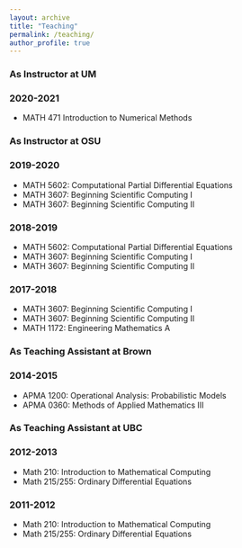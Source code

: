 ```yaml
---
layout: archive
title: "Teaching"
permalink: /teaching/
author_profile: true
---
```


### As Instructor at UM
### 2020-2021
* MATH 471 Introduction to Numerical Methods

### As Instructor at OSU

### 2019-2020
* MATH 5602: Computational Partial Differential Equations
* MATH 3607: Beginning Scientific Computing  I 
* MATH 3607: Beginning Scientific Computing II

### 2018-2019
* MATH 5602: Computational Partial Differential Equations
* MATH 3607: Beginning Scientific Computing I
* MATH 3607: Beginning Scientific Computing II

### 2017-2018
* MATH 3607: Beginning Scientific Computing I
* MATH 3607: Beginning Scientific Computing II
* MATH 1172: Engineering Mathematics A 

### As Teaching Assistant at Brown

### 2014-2015 
* APMA 1200: Operational Analysis: Probabilistic Models
* APMA 0360: Methods of Applied Mathematics III

### As Teaching Assistant at UBC

### 2012-2013
* Math 210: Introduction to Mathematical Computing
* Math 215/255: Ordinary Differential Equations

### 2011-2012
* Math 210: Introduction to Mathematical Computing
* Math 215/255: Ordinary Differential Equations



